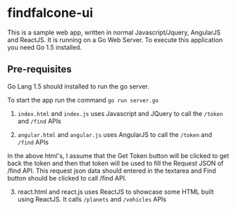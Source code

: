 # findfalcone-ui

This is a sample web app, written in normal Javascript/Jquery, AngularJS and ReactJS. It is running on a Go Web Server. To execute this application you need Go 1.5 installed.

## Pre-requisites 

Go Lang 1.5 should installed to run the go server.

To start the app run the command `go run server.go`

1. `index.html` and `index.js` uses Javascript and JQuery to call the  `/token` and `/find` APIs

2. `angular.html` and `angular.js` uses AngularJS to call the `/token` and `/find` APIs

In the above html's, I assume that the Get Token button will be clicked to get back the token and then that token will be used to fill the Request JSON of /find API. This request json data should entered in the textarea and Find button should be clicked to call /find API.



3. react.html and react.js uses ReactJS to showcase some HTML built using ReactJS. It calls `/planets` and `/vehicles` APIs 


